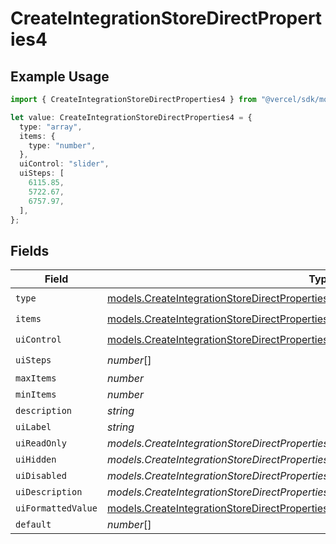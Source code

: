 # CreateIntegrationStoreDirectProperties4

## Example Usage

```typescript
import { CreateIntegrationStoreDirectProperties4 } from "@vercel/sdk/models/createintegrationstoredirectop.js";

let value: CreateIntegrationStoreDirectProperties4 = {
  type: "array",
  items: {
    type: "number",
  },
  uiControl: "slider",
  uiSteps: [
    6115.85,
    5722.67,
    6757.97,
  ],
};
```

## Fields

| Field                                                                                                                                                                              | Type                                                                                                                                                                               | Required                                                                                                                                                                           | Description                                                                                                                                                                        |
| ---------------------------------------------------------------------------------------------------------------------------------------------------------------------------------- | ---------------------------------------------------------------------------------------------------------------------------------------------------------------------------------- | ---------------------------------------------------------------------------------------------------------------------------------------------------------------------------------- | ---------------------------------------------------------------------------------------------------------------------------------------------------------------------------------- |
| `type`                                                                                                                                                                             | [models.CreateIntegrationStoreDirectPropertiesIntegrationsResponse200Type](../models/createintegrationstoredirectpropertiesintegrationsresponse200type.md)                         | :heavy_check_mark:                                                                                                                                                                 | N/A                                                                                                                                                                                |
| `items`                                                                                                                                                                            | [models.CreateIntegrationStoreDirectPropertiesItems](../models/createintegrationstoredirectpropertiesitems.md)                                                                     | :heavy_check_mark:                                                                                                                                                                 | N/A                                                                                                                                                                                |
| `uiControl`                                                                                                                                                                        | [models.CreateIntegrationStoreDirectPropertiesIntegrationsResponse200UiControl](../models/createintegrationstoredirectpropertiesintegrationsresponse200uicontrol.md)               | :heavy_check_mark:                                                                                                                                                                 | N/A                                                                                                                                                                                |
| `uiSteps`                                                                                                                                                                          | *number*[]                                                                                                                                                                         | :heavy_check_mark:                                                                                                                                                                 | N/A                                                                                                                                                                                |
| `maxItems`                                                                                                                                                                         | *number*                                                                                                                                                                           | :heavy_minus_sign:                                                                                                                                                                 | N/A                                                                                                                                                                                |
| `minItems`                                                                                                                                                                         | *number*                                                                                                                                                                           | :heavy_minus_sign:                                                                                                                                                                 | N/A                                                                                                                                                                                |
| `description`                                                                                                                                                                      | *string*                                                                                                                                                                           | :heavy_minus_sign:                                                                                                                                                                 | N/A                                                                                                                                                                                |
| `uiLabel`                                                                                                                                                                          | *string*                                                                                                                                                                           | :heavy_minus_sign:                                                                                                                                                                 | N/A                                                                                                                                                                                |
| `uiReadOnly`                                                                                                                                                                       | *models.CreateIntegrationStoreDirectPropertiesIntegrationsResponse200UiReadOnly*                                                                                                   | :heavy_minus_sign:                                                                                                                                                                 | N/A                                                                                                                                                                                |
| `uiHidden`                                                                                                                                                                         | *models.CreateIntegrationStoreDirectPropertiesIntegrationsResponse200UiHidden*                                                                                                     | :heavy_minus_sign:                                                                                                                                                                 | N/A                                                                                                                                                                                |
| `uiDisabled`                                                                                                                                                                       | *models.CreateIntegrationStoreDirectPropertiesIntegrationsResponse200UiDisabled*                                                                                                   | :heavy_minus_sign:                                                                                                                                                                 | N/A                                                                                                                                                                                |
| `uiDescription`                                                                                                                                                                    | *models.CreateIntegrationStoreDirectPropertiesIntegrationsResponse200UiDescription*                                                                                                | :heavy_minus_sign:                                                                                                                                                                 | N/A                                                                                                                                                                                |
| `uiFormattedValue`                                                                                                                                                                 | [models.CreateIntegrationStoreDirectPropertiesIntegrationsResponse200UiFormattedValue](../models/createintegrationstoredirectpropertiesintegrationsresponse200uiformattedvalue.md) | :heavy_minus_sign:                                                                                                                                                                 | N/A                                                                                                                                                                                |
| `default`                                                                                                                                                                          | *number*[]                                                                                                                                                                         | :heavy_minus_sign:                                                                                                                                                                 | N/A                                                                                                                                                                                |